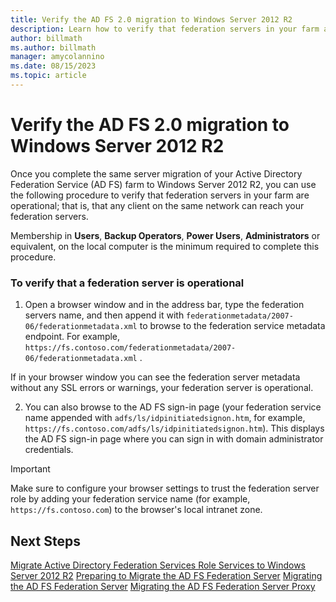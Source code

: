 ```yaml
---
title: Verify the AD FS 2.0 migration to Windows Server 2012 R2
description: Learn how to verify that federation servers in your farm are operational; that is, that any client on the same network can reach your federation servers.
author: billmath
ms.author: billmath
manager: amycolannino
ms.date: 08/15/2023
ms.topic: article
---
```


# Verify the AD FS 2.0 migration to Windows Server 2012 R2

Once you complete the same server migration of your Active Directory Federation Service (AD FS) farm to Windows Server 2012 R2, you can use the following procedure to verify that federation servers in your farm are operational; that is, that any client on the same network can reach your federation servers.

Membership in **Users**, **Backup Operators**, **Power Users**, **Administrators** or equivalent, on the local computer is the minimum required to complete this procedure.

### To verify that a federation server is operational

1.  Open a browser window and in the address bar, type the federation servers name, and then append it with `federationmetadata/2007-06/federationmetadata.xml` to browse to the federation service metadata endpoint. For example, `https://fs.contoso.com/federationmetadata/2007-06/federationmetadata.xml` .

If in your browser window you can see the federation server metadata without any SSL errors or warnings, your federation server is operational.

2. You can also browse to the AD FS sign-in page (your federation service name appended with `adfs/ls/idpinitiatedsignon.htm`, for example, `https://fs.contoso.com/adfs/ls/idpinitiatedsignon.htm`).  This displays the AD FS sign-in page where you can sign in with domain administrator credentials.

> [!IMPORTANT]
>  Make sure to configure your browser settings to trust the federation server role by adding your federation service name (for example, `https://fs.contoso.com`) to the browser's local intranet zone.

## Next Steps
 [Migrate Active Directory Federation Services Role Services to Windows Server 2012 R2](migrate-ad-fs-service-role-to-windows-server-r2.md)
 [Preparing to Migrate the AD FS Federation Server](prepare-migrate-ad-fs-server-r2.md)
 [Migrating the AD FS Federation Server](migrate-ad-fs-fed-server-r2.md)
 [Migrating the AD FS Federation Server Proxy](migrate-fed-server-proxy-r2.md)
